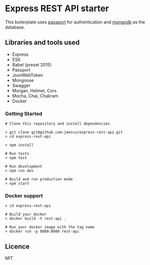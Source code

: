 # Express REST API starter

This boilerplate uses [passport](https://github.com/jaredhanson/passport) for authentication and [mongodb](https://www.mongodb.com) as the database.

## Libraries and tools used
- Express
- ES6
- Babel (preset 2015)
- Passport
- JsonWebToken
- Mongoose
- Swagger
- Morgan, Helmet, Cors
- Mocha, Chai, Chakram
- Docker

### Getting Started

```
# Clone this repository and install dependencies

> git clone git@github.com:jeescu/express-rest-api.git
> cd express-rest-api

> npm install

# Run tests
> npm test

# Run development
> npm run dev

# Build and run production mode
> npm start
```

### Docker support
```
> cd express-rest-api

# Build your docker
> docker build -t rest-api .

# Run your docker image with the tag name
> docker run -p 8080:8080 rest-api
```

## Licence
MIT
